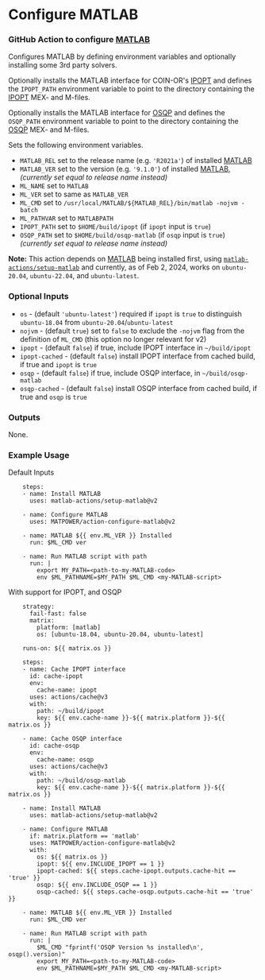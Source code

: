 Configure MATLAB
================

### GitHub Action to configure [MATLAB][1]

Configures MATLAB by defining environment variables and optionally
installing some 3rd party solvers.

Optionally installs the MATLAB interface for COIN-OR's [IPOPT][2] and
defines the `IPOPT_PATH` environment variable to point to the directory
containing the [IPOPT][2] MEX- and M-files.

Optionally installs the MATLAB interface for [OSQP][3] and defines the
`OSQP_PATH` environment variable to point to the directory containing the
[OSQP][3] MEX- and M-files.

Sets the following environment variables.
- `MATLAB_REL` set to the release name (e.g. `'R2021a'`) of installed
  [MATLAB][1]
- `MATLAB_VER` set to the version (e.g. `'9.1.0'`) of installed [MATLAB][1],
  _(currently set equal to release name instead)_
- `ML_NAME` set to `MATLAB`
- `ML_VER` set to same as `MATLAB_VER`
- `ML_CMD` set to `/usr/local/MATLAB/${MATLAB_REL}/bin/matlab -nojvm -batch`
- `ML_PATHVAR` set to `MATLABPATH`
- `IPOPT_PATH` set to `$HOME/build/ipopt` (if `ipopt` input is `true`)
- `OSQP_PATH` set to `$HOME/build/osqp-matlab` (if `osqp` input is `true`)
  _(currently set equal to release name instead)_

__Note:__ This action depends on [MATLAB][1] being installed first, using
[`matlab-actions/setup-matlab`][4] and currently, as of Feb 2, 2024, works
on  `ubuntu-20.04`, `ubuntu-22.04`,  and `ubuntu-latest`.

### Optional Inputs

- `os` - (default `'ubuntu-latest'`) required if `ipopt` is `true` to
  distinguish `ubuntu-18.04` from `ubuntu-20.04`/`ubuntu-latest`
- `nojvm` - (default `true`) set to `false` to exclude the `-nojvm` flag
  from the definition of `ML_CMD` (this option no longer relevant for v2)
- `ipopt` - (default `false`) if true, include IPOPT interface in
  `~/build/ipopt`
- `ipopt-cached` - (default `false`) install IPOPT interface from cached build,
  if true and `ipopt` is `true`
- `osqp` - (default `false`) if true, include OSQP interface, in
  `~/build/osqp-matlab`
- `osqp-cached` - (default `false`) install OSQP interface from cached build,
  if true and `osqp` is `true`

### Outputs

None.

### Example Usage
Default Inputs
```
    steps:
    - name: Install MATLAB
      uses: matlab-actions/setup-matlab@v2

    - name: Configure MATLAB
      uses: MATPOWER/action-configure-matlab@v2

    - name: MATLAB ${{ env.ML_VER }} Installed
      run: $ML_CMD ver

    - name: Run MATLAB script with path
      run: |
        export MY_PATH=<path-to-my-MATLAB-code>
        env $ML_PATHNAME=$MY_PATH $ML_CMD <my-MATLAB-script>
```

With support for IPOPT, and OSQP
```
    strategy:
      fail-fast: false
      matrix:
        platform: [matlab]
        os: [ubuntu-18.04, ubuntu-20.04, ubuntu-latest]

    runs-on: ${{ matrix.os }}

    steps:
    - name: Cache IPOPT interface
      id: cache-ipopt
      env:
        cache-name: ipopt
      uses: actions/cache@v3
      with:
        path: ~/build/ipopt
        key: ${{ env.cache-name }}-${{ matrix.platform }}-${{ matrix.os }}

    - name: Cache OSQP interface
      id: cache-osqp
      env:
        cache-name: osqp
      uses: actions/cache@v3
      with:
        path: ~/build/osqp-matlab
        key: ${{ env.cache-name }}-${{ matrix.platform }}-${{ matrix.os }}

    - name: Install MATLAB
      uses: matlab-actions/setup-matlab@v2

    - name: Configure MATLAB
      if: matrix.platform == 'matlab'
      uses: MATPOWER/action-configure-matlab@v2
      with:
        os: ${{ matrix.os }}
        ipopt: ${{ env.INCLUDE_IPOPT == 1 }}
        ipopt-cached: ${{ steps.cache-ipopt.outputs.cache-hit == 'true' }}
        osqp: ${{ env.INCLUDE_OSQP == 1 }}
        osqp-cached: ${{ steps.cache-osqp.outputs.cache-hit == 'true' }}

    - name: MATLAB ${{ env.ML_VER }} Installed
      run: $ML_CMD ver

    - name: Run MATLAB script with path
      run: |
        $ML_CMD "fprintf('OSQP Version %s installed\n', osqp().version)"
        export MY_PATH=<path-to-my-MATLAB-code>
        env $ML_PATHNAME=$MY_PATH $ML_CMD <my-MATLAB-script>
```

[1]: https://mathworks.com
[2]: https://github.com/coin-or/Ipopt
[3]: https://osqp.org
[4]: https://github.com/marketplace/actions/setup-matlab
